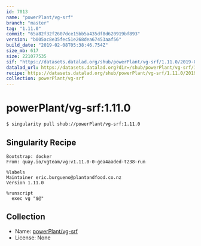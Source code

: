 ```yaml
---
id: 7013
name: "powerPlant/vg-srf"
branch: "master"
tag: "1.11.0"
commit: "65a82f32f2607dce15bb5a435df8d620919bf893"
version: "b005ac8e35fec51e268dea67453aaf56"
build_date: "2019-02-08T05:38:46.754Z"
size_mb: 617
size: 221077535
sif: "https://datasets.datalad.org/shub/powerPlant/vg-srf/1.11.0/2019-02-08-65a82f32-b005ac8e/b005ac8e35fec51e268dea67453aaf56.simg"
datalad_url: https://datasets.datalad.org?dir=/shub/powerPlant/vg-srf/1.11.0/2019-02-08-65a82f32-b005ac8e/
recipe: https://datasets.datalad.org/shub/powerPlant/vg-srf/1.11.0/2019-02-08-65a82f32-b005ac8e/Singularity
collection: powerPlant/vg-srf
---
```


# powerPlant/vg-srf:1.11.0

```bash
$ singularity pull shub://powerPlant/vg-srf:1.11.0
```

## Singularity Recipe

```singularity
Bootstrap: docker
From: quay.io/vgteam/vg:v1.11.0-0-gea4aaded-t238-run

%labels
Maintainer eric.burgueno@plantandfood.co.nz
Version 1.11.0

%runscript
  exec vg "$@"
```

## Collection

 - Name: [powerPlant/vg-srf](https://github.com/powerPlant/vg-srf)
 - License: None

